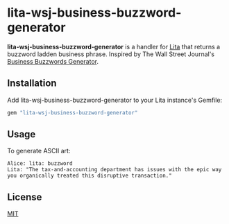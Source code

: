 # lita-wsj-business-buzzword-generator

**lita-wsj-business-buzzword-generator** is a handler for
[Lita](https://github.com/jimmycuadra/lita) that returns a buzzword
ladden business phrase.  Inspired by The Wall Street Journal's
[Business Buzzwords Generator](http://projects.wsj.com/buzzwords2014/).

## Installation

Add lita-wsj-business-buzzword-generator to your Lita instance's Gemfile:

``` ruby
gem "lita-wsj-business-buzzword-generator"
```

## Usage

To generate ASCII art:

```
Alice: lita: buzzword
Lita: "The tax-and-accounting department has issues with the epic way you organically treated this disruptive transaction."
```

## License

[MIT](http://opensource.org/licenses/MIT)
